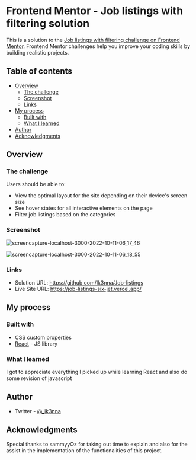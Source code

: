 # Frontend Mentor - Job listings with filtering solution

This is a solution to the [Job listings with filtering challenge on Frontend Mentor](https://www.frontendmentor.io/challenges/job-listings-with-filtering-ivstIPCt). Frontend Mentor challenges help you improve your coding skills by building realistic projects. 

## Table of contents

- [Overview](#overview)
  - [The challenge](#the-challenge)
  - [Screenshot](#screenshot)
  - [Links](#links)
- [My process](#my-process)
  - [Built with](#built-with)
  - [What I learned](#what-i-learned)
- [Author](#author)
- [Acknowledgments](#acknowledgments)

## Overview

### The challenge

Users should be able to:

- View the optimal layout for the site depending on their device's screen size
- See hover states for all interactive elements on the page
- Filter job listings based on the categories

### Screenshot


![screencapture-localhost-3000-2022-10-11-06_17_46](https://user-images.githubusercontent.com/101594456/195033207-570bc94f-cdf0-4d4d-a2ae-783aedc6fbbf.png)

![screencapture-localhost-3000-2022-10-11-06_18_55](https://user-images.githubusercontent.com/101594456/195033469-f661df4c-4441-42f4-99db-8e196cb18089.png)


### Links

- Solution URL: https://github.com/Ik3nna/Job-listings
- Live Site URL: https://job-listings-six-jet.vercel.app/

## My process

### Built with

- CSS custom properties
- [React](https://reactjs.org/) - JS library


### What I learned

I got to appreciate everything I picked up while learning React and also do some revision of javascript

## Author

- Twitter - [@_ik3nna](https://www.twitter.com/_ik3nna)

## Acknowledgments

Special thanks to sammyyOz for taking out time to explain and also for the assist in the implementation of the functionalities of this project.
